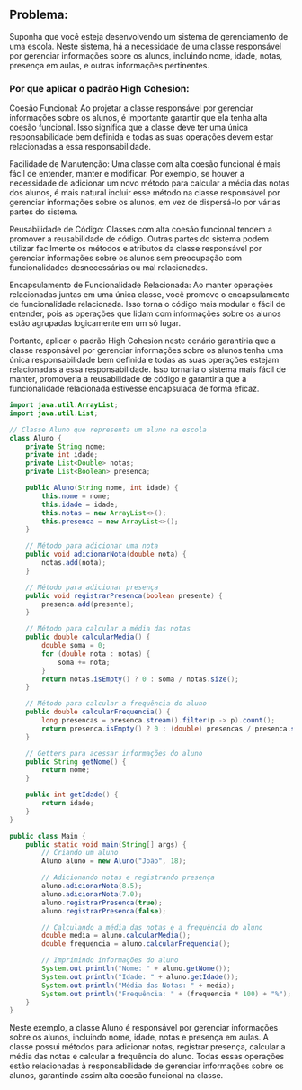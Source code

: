 ## Problema:

Suponha que você esteja desenvolvendo um sistema de gerenciamento de uma escola. Neste sistema, há a necessidade de uma classe responsável por gerenciar informações sobre os alunos, incluindo nome, idade, notas, presença em aulas, e outras informações pertinentes.

### Por que aplicar o padrão High Cohesion:

Coesão Funcional: Ao projetar a classe responsável por gerenciar informações sobre os alunos, é importante garantir que ela tenha alta coesão funcional. Isso significa que a classe deve ter uma única responsabilidade bem definida e todas as suas operações devem estar relacionadas a essa responsabilidade.

Facilidade de Manutenção: Uma classe com alta coesão funcional é mais fácil de entender, manter e modificar. Por exemplo, se houver a necessidade de adicionar um novo método para calcular a média das notas dos alunos, é mais natural incluir esse método na classe responsável por gerenciar informações sobre os alunos, em vez de dispersá-lo por várias partes do sistema.

Reusabilidade de Código: Classes com alta coesão funcional tendem a promover a reusabilidade de código. Outras partes do sistema podem utilizar facilmente os métodos e atributos da classe responsável por gerenciar informações sobre os alunos sem preocupação com funcionalidades desnecessárias ou mal relacionadas.

Encapsulamento de Funcionalidade Relacionada: Ao manter operações relacionadas juntas em uma única classe, você promove o encapsulamento de funcionalidade relacionada. Isso torna o código mais modular e fácil de entender, pois as operações que lidam com informações sobre os alunos estão agrupadas logicamente em um só lugar.

Portanto, aplicar o padrão High Cohesion neste cenário garantiria que a classe responsável por gerenciar informações sobre os alunos tenha uma única responsabilidade bem definida e todas as suas operações estejam relacionadas a essa responsabilidade. Isso tornaria o sistema mais fácil de manter, promoveria a reusabilidade de código e garantiria que a funcionalidade relacionada estivesse encapsulada de forma eficaz.

```java
import java.util.ArrayList;
import java.util.List;

// Classe Aluno que representa um aluno na escola
class Aluno {
    private String nome;
    private int idade;
    private List<Double> notas;
    private List<Boolean> presenca;

    public Aluno(String nome, int idade) {
        this.nome = nome;
        this.idade = idade;
        this.notas = new ArrayList<>();
        this.presenca = new ArrayList<>();
    }

    // Método para adicionar uma nota
    public void adicionarNota(double nota) {
        notas.add(nota);
    }

    // Método para adicionar presença
    public void registrarPresenca(boolean presente) {
        presenca.add(presente);
    }

    // Método para calcular a média das notas
    public double calcularMedia() {
        double soma = 0;
        for (double nota : notas) {
            soma += nota;
        }
        return notas.isEmpty() ? 0 : soma / notas.size();
    }

    // Método para calcular a frequência do aluno
    public double calcularFrequencia() {
        long presencas = presenca.stream().filter(p -> p).count();
        return presenca.isEmpty() ? 0 : (double) presencas / presenca.size();
    }

    // Getters para acessar informações do aluno
    public String getNome() {
        return nome;
    }

    public int getIdade() {
        return idade;
    }
}

public class Main {
    public static void main(String[] args) {
        // Criando um aluno
        Aluno aluno = new Aluno("João", 18);

        // Adicionando notas e registrando presença
        aluno.adicionarNota(8.5);
        aluno.adicionarNota(7.0);
        aluno.registrarPresenca(true);
        aluno.registrarPresenca(false);

        // Calculando a média das notas e a frequência do aluno
        double media = aluno.calcularMedia();
        double frequencia = aluno.calcularFrequencia();

        // Imprimindo informações do aluno
        System.out.println("Nome: " + aluno.getNome());
        System.out.println("Idade: " + aluno.getIdade());
        System.out.println("Média das Notas: " + media);
        System.out.println("Frequência: " + (frequencia * 100) + "%");
    }
}
```

Neste exemplo, a classe Aluno é responsável por gerenciar informações sobre os alunos, incluindo nome, idade, notas e presença em aulas. A classe possui métodos para adicionar notas, registrar presença, calcular a média das notas e calcular a frequência do aluno. Todas essas operações estão relacionadas à responsabilidade de gerenciar informações sobre os alunos, garantindo assim alta coesão funcional na classe.